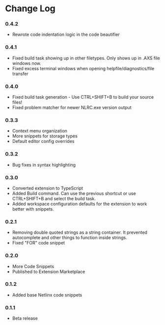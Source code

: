 # Change Log

### 0.4.2
- Rewrote code indentation logic in the code beautifier

### 0.4.1
- Fixed build task showing up in other filetypes. Only shows up in .AXS file windows now.
- Fixed excess terminal windows when opening helpfile/diagnostics/file transfer

### 0.4.0
- Fixed build task generation - Use CTRL+SHIFT+B to build your source files!
- Fixed problem matcher for newer NLRC.exe version output

### 0.3.3
- Context menu organization
- More snippets for storage types
- Default editor config overrides

### 0.3.2
- Bug fixes in syntax highlighting

### 0.3.0
- Converted extension to TypeScript
- Added Build command. Can use the previous shortcut or use CTRL+SHIFT+B and select the build task.
- Added workspace configuration defaults for the extension to work better with snippets.

### 0.2.1
- Removing double quoted strings as a string container. It prevented autocomplete and other things to function inside strings.
- Fixed "FOR" code snippet

### 0.2.0
- More Code Snippets
- Published to Extension Marketplace

### 0.1.2
- Added base Netlinx code snippets

### 0.1.1
- Beta release
